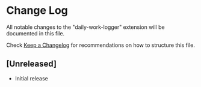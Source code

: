 # Change Log

All notable changes to the "daily-work-logger" extension will be documented in this file.

Check [Keep a Changelog](http://keepachangelog.com/) for recommendations on how to structure this file.

## [Unreleased]

- Initial release